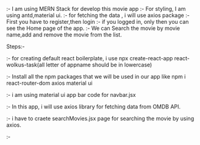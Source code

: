 :- I am using MERN Stack for develop this movie app
:- For styling, I am using antd,material ui.
:- for fetching the data , i will use axios package
:- First you have to register,then login 
:- if you logged in, only then you can see the Home page of the app.
:- We can Search the movie by movie name,add and remove the movie from the list.

Steps:- 

:- for creating default react boilerplate, i use npx create-react-app react-wolkus-task(all letter of appname should be in lowercase)

:- Install all the npm packages that we will be used in our app like npm i react-router-dom axios material ui

:- i am using material ui app bar code for navbar.jsx 

:- In this app, i will use axios library for fetching data from OMDB API.

:- i have to craete searchMovies.jsx page for searching the movie by using axios.

:- 